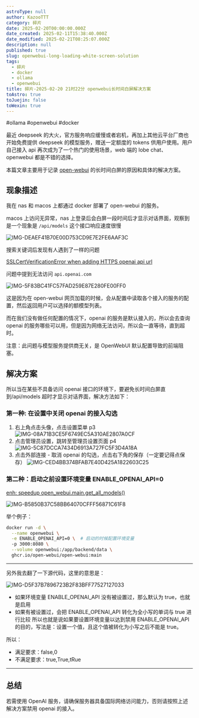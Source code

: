 ```yaml
---
astroType: null
author: KazooTTT
category: 碎片
date: 2025-02-20T00:00:00.000Z
date_created: 2025-02-11T15:38:40.000Z
date_modified: 2025-02-21T08:25:07.000Z
description: null
published: true
slug: openwebui-long-loading-white-screen-solution
tags:
  - 碎片
  - docker
  - ollama
  - openwebui
title: 碎片-2025-02-20 21时22分 openwebui长时间白屏解决方案
toAstro: true
toJuejin: false
toWexin: true
---
```


#ollama #openwebui #docker

最近 deepseek 的大火，官方服务响应缓慢或者宕机，再加上其他云平台厂商也开始免费提供 deepseek 的模型服务，赠送一定额度的 tokens 供用户使用。用户自己接入 api 再次成为了一个热门的使用场景，web 端的 lobe chat、openwebui 都是不错的选择。

本篇文章主要用于记录 [open-webui](<https://github.com/open-webui/open-webui>) 的长时间白屏的原因和具体的解决方案。

## 现象描述

我在 nas 和 macos 上都通过 docker 部署了 open-webui 的服务。

macos 上访问无异常，nas 上登录后会白屏一段时间后才显示对话界面，观察到是一个现象是 `/api/models` 这个接口响应速度很慢

![IMG-DEAEF41B70E00D753CD9E7E2FE6AAF3C](<https://pictures.kazoottt.top/2025/02/20250221-IMG-DEAEF41B70E00D753CD9E7E2FE6AAF3C.jpg>)

搜索关键词后发现有人遇到了一样的问题

[SSLCertVerificationError when adding HTTPS openai api url](<https://github.com/open-webui/open-webui/discussions/3702?continueFlag=46552421a3aff8d4ecb9d5f2841ef485>)

问题中提到无法访问 `api.openai.com`

![IMG-5F83BC41FC57FAD259E87E280FE00FF0](<https://pictures.kazoottt.top/2025/02/20250221-IMG-5F83BC41FC57FAD259E87E280FE00FF0.jpg>)

这是因为在 open-webui 网页加载的时候，会从配置中读取各个接入的服务的配置，然后返回用户可以选择的额模型列表。

而在我们没有做任何配置的情况下，openai 的服务是默认接入的，所以会去查询 openai 的服务哪些可以用，但是因为网络无法访问，所以会一直等待，直到超时。

注意：此问题与模型服务提供商无关，是 OpenWebUI 默认配置导致的前端阻塞。

## 解决方案

所以当在某些不具备访问 openai 接口的环境下，要避免长时间白屏直到/api/models 超时才显示对话界面，解决方法如下：  

### 第一种: 在设置中关闭 openai 的接入勾选

1. 右上角点击头像，点击设置菜单 p3  
  ![IMG-08A71B3CE5F6749EC5A310AE2807A0CF](<https://pictures.kazoottt.top/2025/02/20250221-IMG-08A71B3CE5F6749EC5A310AE2807A0CF.jpg>)
2. 点击管理员设置，跳转至管理员设置页面 p4  
  ![IMG-5C87DCCA7434D6913A727FC5F3D4A18A](<https://pictures.kazoottt.top/2025/02/20250221-IMG-5C87DCCA7434D6913A727FC5F3D4A18A.jpg>)
3. 点击外部连接 - 取消 openai 的勾选，点击右下角的保存（一定要记得点保存）
  ![IMG-CED4BB374BFAB7E40D425A1822603C25](<https://pictures.kazoottt.top/2025/02/20250221-IMG-CED4BB374BFAB7E40D425A1822603C25.jpg>)

### 第二种：启动之前设置环境变量 ENABLE_OPENAI_API=0

[enh: speedup open\_webui.main.get\_all\_models()](<https://github.com/open-webui/open-webui/discussions/7769>)

![IMG-B5850B37C58BB64070CFFF56871C61F8](<https://pictures.kazoottt.top/2025/02/20250221-IMG-B5850B37C58BB64070CFFF56871C61F8.jpg>)

举个例子：

``` bash
docker run -d \
  --name openwebui \
  -e ENABLE_OPENAI_API=0 \  # 启动的时候配置环境变量
  -p 3000:8080 \
  --volume openwebui:/app/backend/data \
  ghcr.io/open-webui/open-webui:main
```

---

另外我去翻了一下源代码，这里的意思是：

![IMG-D5F37B7896723B2F83BFF77527127033](<https://pictures.kazoottt.top/2025/02/20250221-IMG-D5F37B7896723B2F83BFF77527127033.png>)

- 如果环境变量 ENABLE_OPENAI_API 没有被设置过，那么默认为 true，也就是启用
- 如果有被设置过，会把 ENABLE_OPENAI_API 转化为全小写的单词与 true 进行比较
所以也就是说如果要设置环境变量以达到禁用 ENABLE_OPENAI_API 的目的，写法是：设置一个值，且这个值被转化为小写之后不能是 true。

所以：

- 满足要求：false,0
- 不满足要求：true,True,tRue

---

## 总结

若需使用 OpenAI 服务，请确保服务器具备国际网络访问能力，否则请按照上述解决方案禁用 openai 的接入。
